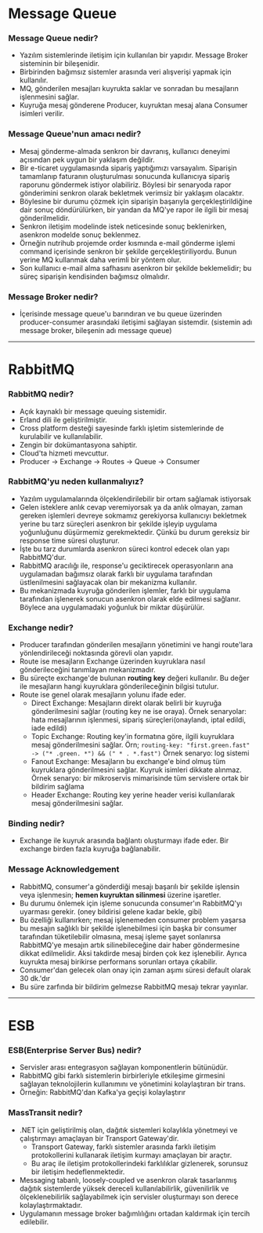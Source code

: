 # Message Queue

### Message Queue nedir?

- Yazılım sistemlerinde iletişim için kullanılan bir yapıdır. Message Broker sisteminin bir bileşenidir.
- Birbirinden bağımsız sistemler arasında veri alışverişi yapmak için kullanılır.
- MQ, gönderilen mesajları kuyrukta saklar ve sonradan bu mesajların işlenmesini sağlar.
- Kuyruğa mesaj gönderene Producer, kuyruktan mesaj alana Consumer isimleri verilir.

### Message Queue'nun amacı nedir?

- Mesaj gönderme-almada senkron bir davranış, kullanıcı deneyimi açısından pek uygun bir yaklaşım değildir.
- Bir e-ticaret uygulamasında sipariş yaptığımızı varsayalım. Siparişin tamamlanıp faturanın oluşturulması sonucunda kullanıcıya sipariş raporunu göndermek istiyor olabiliriz. Böylesi bir senaryoda rapor gönderimini senkron olarak bekletmek verimsiz bir yaklaşım olacaktır.
- Böylesine bir durumu çözmek için siparişin başarıyla gerçekleştirildiğine dair sonuç döndürülürken, bir yandan da MQ'ye rapor ile ilgili bir mesaj gönderilmelidir.
- Senkron iletişim modelinde istek neticesinde sonuç beklenirken, asenkron modelde sonuç beklenmez.
- Örneğin nutrihub projemde order kısmında e-mail gönderme işlemi command içerisinde senkron bir şekilde gerçekleştiriliyordu. Bunun yerine MQ kullanmak daha verimli bir yöntem olur.
- Son kullanıcı e-mail alma safhasını asenkron bir şekilde beklemelidir; bu süreç siparişin kendisinden bağımsız olmalıdır.

### Message Broker nedir?

- İçerisinde message queue'u barındıran ve bu queue üzerinden producer-consumer arasındaki iletişimi sağlayan sistemdir. (sistemin adı message broker, bileşenin adı message queue)
---
# RabbitMQ

### RabbitMQ nedir?

- Açık kaynaklı bir message queuing sistemidir.
- Erland dili ile geliştirilmiştir.
- Cross platform desteği sayesinde farklı işletim sistemlerinde de kurulabilir ve kullanılabilir.
- Zengin bir dokümantasyona sahiptir.
- Cloud'ta hizmeti mevcuttur.
- Producer -> Exchange -> Routes -> Queue -> Consumer

### RabbitMQ'yu neden kullanmalıyız?

- Yazılım uygulamalarında ölçeklendirilebilir bir ortam sağlamak istiyorsak
- Gelen isteklere anlık cevap veremiyorsak ya da anlık olmayan, zaman gereken işlemleri devreye sokmamız gerekiyorsa kullanıcıyı bekletmek yerine bu tarz süreçleri asenkron bir şekilde işleyip uygulama yoğunluğunu düşürmemiz gerekmektedir. Çünkü bu durum gereksiz bir response time süresi oluşturur.
- İşte bu tarz durumlarda asenkron süreci kontrol edecek olan yapı RabbitMQ'dur.
- RabbitMQ aracılığı ile, response'u geciktirecek operasyonların ana uygulamadan bağımsız olarak farklı bir uygulama tarafından üstlenilmesini sağlayacak olan bir mekanizma kullanılır.
- Bu mekanizmada kuyruğa gönderilen işlemler, farklı bir uygulama tarafından işlenerek sonucun asenkron olarak elde edilmesi sağlanır. Böylece ana uygulamadaki yoğunluk bir miktar düşürülür.

### Exchange nedir?

- Producer tarafından gönderilen mesajların yönetimini ve hangi route'lara yönlendirileceği noktasında görevli olan yapıdır.
- Route ise mesajların Exchange üzerinden kuyruklara nasıl gönderileceğini tanımlayan mekanizmadır.
- Bu süreçte exchange'de bulunan **routing key** değeri kullanılır. Bu değer ile mesajların hangi kuyruklara gönderileceğinin bilgisi tutulur.
- Route ise genel olarak mesajların yolunu ifade eder.
  - Direct Exchange: Mesajların direkt olarak belirli bir kuyruğa gönderilmesini sağlar (routing key ne ise oraya). Örnek senaryolar: hata mesajlarının işlenmesi, sipariş süreçleri(onaylandı, iptal edildi, iade edildi)
  - Topic Exchange: Routing key'in formatına göre, ilgili kuyruklara mesaj gönderilmesini sağlar. Örn; ```routing-key: "first.green.fast" -> ("* .green. *") && (" * . *.fast")``` Örnek senaryo: log sistemi 
  - Fanout Exchange: Mesajların bu exchange'e bind olmuş tüm kuyruklara gönderilmesini sağlar. Kuyruk isimleri dikkate alınmaz. Örnek senaryo: bir mikroservis mimarisinde tüm servislere ortak bir bildirim sağlama
  - Header Exchange: Routing key yerine header verisi kullanılarak mesaj gönderilmesini sağlar. 

### Binding nedir?

- Exchange ile kuyruk arasında bağlantı oluşturmayı ifade eder. Bir exchange birden fazla kuyruğa bağlanabilir.

### Message Acknowledgement

- RabbitMQ, consumer'a gönderdiği mesajı başarılı bir şekilde işlensin veya işlenmesin; **hemen kuyruktan silinmesi** üzerine işaretler.
- Bu durumu önlemek için işleme sonucunda consumer'ın RabbitMQ'yı uyarması gerekir. (oney bildirisi gelene kadar bekle, gibi)
- Bu özelliği kullanırken; mesaj işlenemeden consumer problem yaşarsa bu mesajın sağlıklı bir şekilde işlenebilmesi için başka bir consumer tarafından tüketilebilir olmasına, mesaj işleme şayet sonlanırsa RabbitMQ'ye mesajın artık silinebileceğine dair haber göndermesine dikkat edilmelidir. Aksi takdirde mesaj birden çok kez işlenebilir. Ayrıca kuyrukta mesaj birikirse performans sorunları ortaya çıkabilir.
- Consumer'dan gelecek olan onay için zaman aşımı süresi default olarak 30 dk.'dır
- Bu süre zarfında bir bildirim gelmezse RabbitMQ mesajı tekrar yayınlar.

---
# ESB

### ESB(Enterprise Server Bus) nedir?

- Servisler arası entegrasyon sağlayan komponentlerin bütünüdür.
- RabbitMQ gibi farklı sistemlerin birbirleriyle etkileşime girmesini sağlayan teknolojilerin kullanımını ve yönetimini kolaylaştıran bir trans.
- Örneğin: RabbitMQ'dan Kafka'ya geçişi kolaylaştırır

### MassTransit nedir?

- .NET için geliştirilmiş olan, dağıtık sistemleri kolaylıkla yönetmeyi ve çalıştırmayı amaçlayan bir Transport Gateway'dir.
   - Transport Gateway, farklı sistemler arasında farklı iletişim protokollerini kullanarak iletişim kurmayı amaçlayan bir araçtır.
   - Bu araç ile iletişim protokollerindeki farklılıklar gizlenerek, sorunsuz bir iletişim hedeflenmektedir.
- Messaging tabanlı, loosely-coupled ve asenkron olarak tasarlanmış dağıtık sistemlerde yüksek dereceli kullanılabilirlik, güvenilirlik ve ölçeklenebilirlik sağlayabilmek için servisler oluşturmayı son derece kolaylaştırmaktadır.
- Uygulamanın message broker bağımlılığını ortadan kaldırmak için tercih edilebilir.
